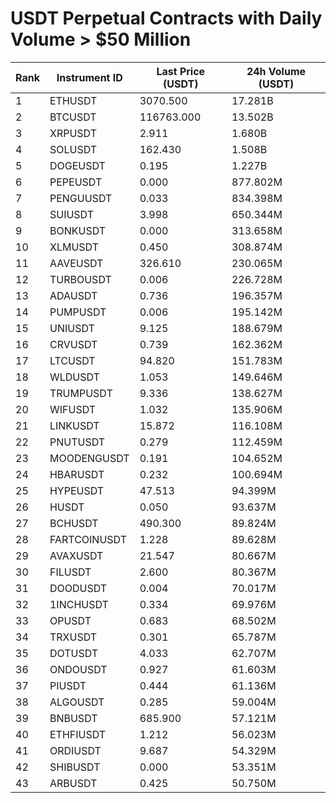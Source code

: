# USDT Perpetual Contracts with Daily Volume > $50 Million

| Rank | Instrument ID | Last Price (USDT) | 24h Volume (USDT) |
|------|---------------|-------------------|-------------------|
| 1 | ETHUSDT | 3070.500 | 17.281B |
| 2 | BTCUSDT | 116763.000 | 13.502B |
| 3 | XRPUSDT | 2.911 | 1.680B |
| 4 | SOLUSDT | 162.430 | 1.508B |
| 5 | DOGEUSDT | 0.195 | 1.227B |
| 6 | PEPEUSDT | 0.000 | 877.802M |
| 7 | PENGUUSDT | 0.033 | 834.398M |
| 8 | SUIUSDT | 3.998 | 650.344M |
| 9 | BONKUSDT | 0.000 | 313.658M |
| 10 | XLMUSDT | 0.450 | 308.874M |
| 11 | AAVEUSDT | 326.610 | 230.065M |
| 12 | TURBOUSDT | 0.006 | 226.728M |
| 13 | ADAUSDT | 0.736 | 196.357M |
| 14 | PUMPUSDT | 0.006 | 195.142M |
| 15 | UNIUSDT | 9.125 | 188.679M |
| 16 | CRVUSDT | 0.739 | 162.362M |
| 17 | LTCUSDT | 94.820 | 151.783M |
| 18 | WLDUSDT | 1.053 | 149.646M |
| 19 | TRUMPUSDT | 9.336 | 138.627M |
| 20 | WIFUSDT | 1.032 | 135.906M |
| 21 | LINKUSDT | 15.872 | 116.108M |
| 22 | PNUTUSDT | 0.279 | 112.459M |
| 23 | MOODENGUSDT | 0.191 | 104.652M |
| 24 | HBARUSDT | 0.232 | 100.694M |
| 25 | HYPEUSDT | 47.513 | 94.399M |
| 26 | HUSDT | 0.050 | 93.637M |
| 27 | BCHUSDT | 490.300 | 89.824M |
| 28 | FARTCOINUSDT | 1.228 | 89.628M |
| 29 | AVAXUSDT | 21.547 | 80.667M |
| 30 | FILUSDT | 2.600 | 80.367M |
| 31 | DOODUSDT | 0.004 | 70.017M |
| 32 | 1INCHUSDT | 0.334 | 69.976M |
| 33 | OPUSDT | 0.683 | 68.502M |
| 34 | TRXUSDT | 0.301 | 65.787M |
| 35 | DOTUSDT | 4.033 | 62.707M |
| 36 | ONDOUSDT | 0.927 | 61.603M |
| 37 | PIUSDT | 0.444 | 61.136M |
| 38 | ALGOUSDT | 0.285 | 59.004M |
| 39 | BNBUSDT | 685.900 | 57.121M |
| 40 | ETHFIUSDT | 1.212 | 56.023M |
| 41 | ORDIUSDT | 9.687 | 54.329M |
| 42 | SHIBUSDT | 0.000 | 53.351M |
| 43 | ARBUSDT | 0.425 | 50.750M |
